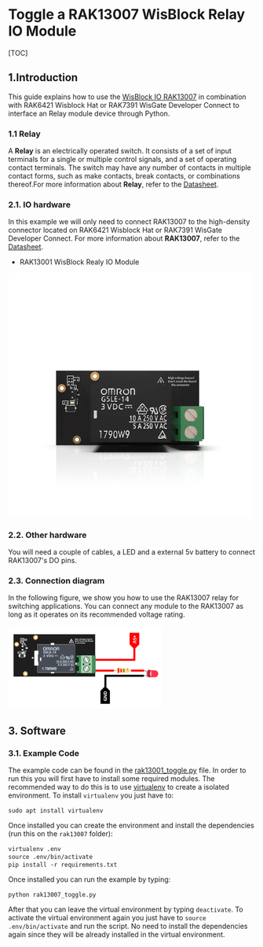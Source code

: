 # Toggle a RAK13007 WisBlock Relay IO Module

[TOC]

## 1.Introduction

This guide explains how to use the [WisBlock IO RAK13007](https://docs.rakwireless.com/Product-Categories/WisBlock/RAK13007/Overview/) in combination with RAK6421 Wisblock Hat or RAK7391 WisGate Developer Connect to interface an Relay module device through Python. 

### 1.1 Relay

A **Relay** is an electrically operated switch. It consists of a set of input terminals for a single or multiple control signals, and a set of operating contact terminals. The switch may have any number of contacts in multiple contact forms, such as make contacts, break contacts, or combinations thereof.For more information about **Relay**, refer to the [Datasheet](https://en.wikipedia.org/wiki/Relay).


### 2.1. IO hardware

In this example we will only need to connect RAK13007 to the high-density connector located on RAK6421 Wisblock Hat or RAK7391 WisGate Developer Connect. For more information about **RAK13007**, refer to the [Datasheet](https://docs.rakwireless.com/Product-Categories/WisBlock/RAK13007/Datasheet/).

- RAK13001 WisBlock Realy IO Module

<img src="assets/RAK13007.jpg" alt="WisBlock Relay IO RAK13007" style="zoom:50%;" />

### 2.2. Other hardware

You will need a couple of cables, a LED and a external 5v battery to connect RAK13007's DO pins.

### 2.3. Connection diagram

In the following figure, we show you how to  use the RAK13007 relay for switching applications. You can connect any module to the RAK13007 as long as it operates on its recommended voltage rating.



<img src="assets/setup.png" alt="Connections" style="zoom: 50%;" />

## 3. Software

### 3.1. Example Code

The example code can be found in the [rak13001_toggle.py](rak13001_toggle.py) file. In order to run this you will first have to install some required modules. The recommended way to do this is to use [virtualenv](https://virtualenv.pypa.io/en/latest/) to create a isolated environment. To install `virtualenv` you just have to:

```
sudo apt install virtualenv
```

Once installed you can create the environment and install the dependencies (run this on the `rak13007` folder):

```
virtualenv .env
source .env/bin/activate
pip install -r requirements.txt
```

Once installed you can run the example by typing:

```
python rak13007_toggle.py
```

After that you can leave the virtual environment by typing `deactivate`. To activate the virtual environment again you just have to `source .env/bin/activate` and run the script. No need to install the dependencies again since they will be already installed in the virtual environment.
